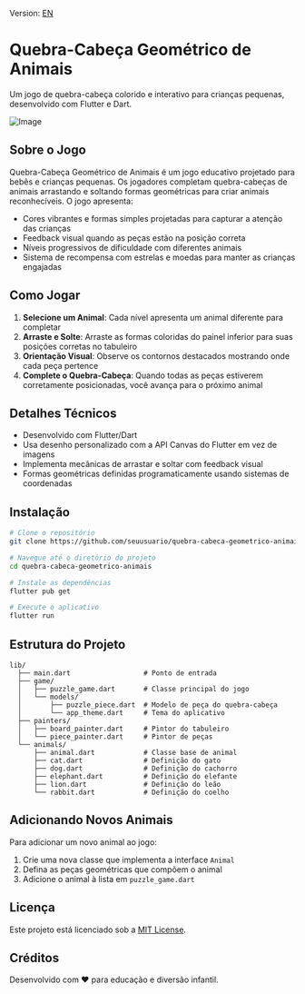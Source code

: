 Version: [EN](README.md)

# Quebra-Cabeça Geométrico de Animais

Um jogo de quebra-cabeça colorido e interativo para crianças pequenas, desenvolvido com Flutter e Dart.

![Image](https://github.com/user-attachments/assets/47390cc2-2191-4a39-8c9e-7fe43e41a375)

## Sobre o Jogo

Quebra-Cabeça Geométrico de Animais é um jogo educativo projetado para bebês e crianças pequenas. Os jogadores completam quebra-cabeças de animais arrastando e soltando formas geométricas para criar animais reconhecíveis. O jogo apresenta:

- Cores vibrantes e formas simples projetadas para capturar a atenção das crianças
- Feedback visual quando as peças estão na posição correta
- Níveis progressivos de dificuldade com diferentes animais
- Sistema de recompensa com estrelas e moedas para manter as crianças engajadas

## Como Jogar

1. **Selecione um Animal**: Cada nível apresenta um animal diferente para completar
2. **Arraste e Solte**: Arraste as formas coloridas do painel inferior para suas posições corretas no tabuleiro
3. **Orientação Visual**: Observe os contornos destacados mostrando onde cada peça pertence
4. **Complete o Quebra-Cabeça**: Quando todas as peças estiverem corretamente posicionadas, você avança para o próximo animal

## Detalhes Técnicos

- Desenvolvido com Flutter/Dart
- Usa desenho personalizado com a API Canvas do Flutter em vez de imagens
- Implementa mecânicas de arrastar e soltar com feedback visual
- Formas geométricas definidas programaticamente usando sistemas de coordenadas

## Instalação

```bash
# Clone o repositório
git clone https://github.com/seuusuario/quebra-cabeca-geometrico-animais.git

# Navegue até o diretório do projeto
cd quebra-cabeca-geometrico-animais

# Instale as dependências
flutter pub get

# Execute o aplicativo
flutter run
```

## Estrutura do Projeto

```
lib/
  ├── main.dart                  # Ponto de entrada
  ├── game/
  │   ├── puzzle_game.dart       # Classe principal do jogo
  │   └── models/
  │       ├── puzzle_piece.dart  # Modelo de peça do quebra-cabeça
  │       └── app_theme.dart     # Tema do aplicativo
  ├── painters/
  │   ├── board_painter.dart     # Pintor do tabuleiro
  │   └── piece_painter.dart     # Pintor de peças
  └── animals/
      ├── animal.dart            # Classe base de animal
      ├── cat.dart               # Definição do gato
      ├── dog.dart               # Definição do cachorro
      ├── elephant.dart          # Definição do elefante
      ├── lion.dart              # Definição do leão
      └── rabbit.dart            # Definição do coelho
```

## Adicionando Novos Animais

Para adicionar um novo animal ao jogo:

1. Crie uma nova classe que implementa a interface `Animal`
2. Defina as peças geométricas que compõem o animal
3. Adicione o animal à lista em `puzzle_game.dart`

## Licença

Este projeto está licenciado sob a [MIT License](LICENSE).

## Créditos

Desenvolvido com ❤️ para educação e diversão infantil.
